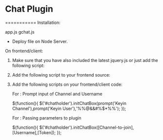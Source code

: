 # Chat Plugin
===========
Installation:

app.js
gchat.js

- Deploy file on Node Server.


On frontend/client:

1. Make sure that you have also included the latest jquery.js or just add the following script:
   <script src="http://code.jquery.com/jquery-1.11.1.min.js"></script>

2. Add the following script to your frontend source:
   <script src="/socket.io/socket.io.js"></script>
   <script type="text/javascript" src="[path-to-js-file]/gchat.js"></script>

3. Add the following scripts on your frontend/client code:
   
   For : Prompt input of Channel and Username

   <scripts type="text/javascript">
	$(function(){
            $('#chatholder').initChatBox(prompt('Keyin Channel'),prompt('Keyin User'),'%%@&&#%$*%%');
        });
   </script>

   
   For : Passing parameters to plugin

   <scripts type="text/javascript">
	$(function(){
            $('#chatholder').initChatBox([Channel-to-join],[Username],[Token]);
        });
   </script
